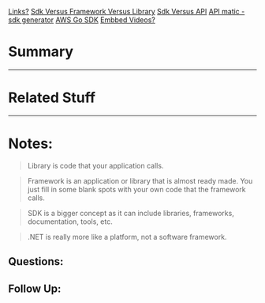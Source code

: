 [Links?](#)
[Sdk Versus Framework Versus Library](https://stackoverflow.com/a/425486)
[Sdk Versus API](https://www.ibm.com/blog/sdk-vs-api/)
[API matic - sdk generator](https://www.apimatic.io/blog/2023/09/introducing-code-generator-for-go-sdks)
[AWS Go SDK](https://docs.aws.amazon.com/sdk-for-go/v1/developer-guide/common-examples.html)
[Embbed Videos?](#)
# Summary

----
# Related Stuff

----
# Notes:
> Library is code that your application calls.

>Framework is an application or library that is almost ready made. You just fill in some blank spots with your own code that the framework calls.

>SDK is a bigger concept as it can include libraries, frameworks, documentation, tools, etc.

>.NET is really more like a platform, not a software framework.

## Questions:

## Follow Up:
